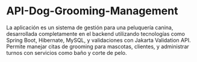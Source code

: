 # API-Dog-Grooming-Management
La aplicación es un sistema de gestión para una peluquería canina, desarrollada completamente en el backend utilizando tecnologías como Spring Boot, Hibernate, MySQL, y validaciones con Jakarta Validation API. Permite manejar citas de grooming para mascotas, clientes, y administrar turnos con servicios como baño y corte de pelo.
